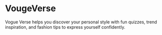 # VougeVerse
Vogue Verse helps you discover your personal style with fun quizzes, trend inspiration, and fashion tips to express yourself confidently.

